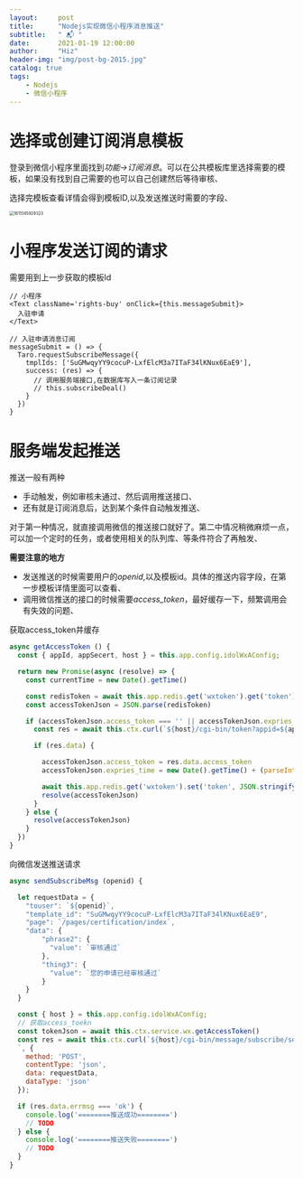 ```yaml
---
layout:     post
title:      "Nodejs实现微信小程序消息推送"
subtitle:   " 📬 "
date:       2021-01-19 12:00:00
author:     "Hiz"
header-img: "img/post-bg-2015.jpg"
catalog: true
tags:
    - Nodejs
    - 微信小程序
---
```


# 选择或创建订阅消息模板
登录到微信小程序里面找到*功能->订阅消息*。可以在公共模板库里选择需要的模板，如果没有找到自己需要的也可以自己创建然后等待审核、

选择完模板查看详情会得到模板ID,以及发送推送时需要的字段、

<img src="https://gitee.com/inkkk0516/typora/raw/master/1611045929323.jpg" alt="1611045929323" style="zoom:50%;" />

# 小程序发送订阅的请求

需要用到上一步获取的模板Id

```react
// 小程序
<Text className='rights-buy' onClick={this.messageSubmit}>
  入驻申请
</Text>

// 入驻申请消息订阅
messageSubmit = () => {
  Taro.requestSubscribeMessage({
    tmplIds: ['SuGMwqyYY9cocuP-LxfElcM3a7ITaF34lKNux6EaE9'],
    success: (res) => {
      // 调用服务端接口,在数据库写入一条订阅记录
      // this.subscribeDeal()
    }
  })
}
```

# 服务端发起推送
推送一般有两种
* 手动触发，例如审核未通过、然后调用推送接口、
* 还有就是订阅消息后，达到某个条件自动触发推送、

对于第一种情况，就直接调用微信的推送接口就好了。第二中情况稍微麻烦一点，可以加一个定时的任务，或者使用相关的队列库、等条件符合了再触发、

**需要注意的地方**
* 发送推送的时候需要用户的*openid*,以及模板id。具体的推送内容字段，在第一步模板详情里面可以查看、
* 调用微信推送的接口的时候需要*access_token*，最好缓存一下，频繁调用会有失效的问题、

获取access_token并缓存
```javascript
async getAccessToken () {
  const { appId, appSecert, host } = this.app.config.idolWxAConfig;

  return new Promise(async (resolve) => {
    const currentTime = new Date().getTime()

    const redisToken = await this.app.redis.get('wxtoken').get('token') || '{access_token: "", expries_time: 0}'
    const accessTokenJson = JSON.parse(redisToken)

    if (accessTokenJson.access_token === '' || accessTokenJson.expries_time < currentTime) {
      const res = await this.ctx.curl(`${host}/cgi-bin/token?appid=${appId}&secret=${appSecert}&grant_type=client_credential`, { dataType: 'json' })

      if (res.data) {

        accessTokenJson.access_token = res.data.access_token
        accessTokenJson.expries_time = new Date().getTime() + (parseInt(res.data.expires_in) - 200) * 1000

        await this.app.redis.get('wxtoken').set('token', JSON.stringify(accessTokenJson))
        resolve(accessTokenJson)
      }
    } else {
      resolve(accessTokenJson)
    }
  })
}
```
向微信发送推送请求
```javascript
async sendSubscribeMsg (openid) {

  let requestData = {
    "touser": `${openid}`,
    "template_id": "SuGMwqyYY9cocuP-LxfElcM3a7ITaF34lKNux6EaE9",
    "page": `/pages/certification/index`,
    "data": {
        "phrase2": {
          "value": `审核通过`
        },
        "thing3": {
          "value": `您的申请已经审核通过`
        }
    }
  }

  const { host } = this.app.config.idolWxAConfig;
  // 获取access_toekn
  const tokenJson = await this.ctx.service.wx.getAccessToken()
  const res = await this.ctx.curl(`${host}/cgi-bin/message/subscribe/send?access_token=${tokenJson.access_token}
  `, {
    method: 'POST',
    contentType: 'json',
    data: requestData,
    dataType: 'json'
  });

  if (res.data.errmsg === 'ok') {
    console.log('========推送成功========')
    // TODO
  } else {
    console.log('========推送失败========')
    // TODO
  }
}
```
